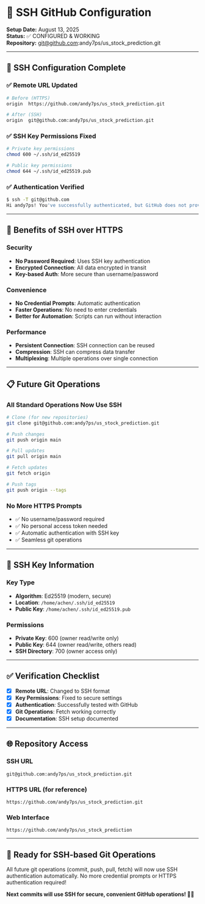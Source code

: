# 🔐 SSH GitHub Configuration

**Setup Date:** August 13, 2025  
**Status:** ✅ CONFIGURED & WORKING  
**Repository:** git@github.com:andy7ps/us_stock_prediction.git  

---

## 🎯 **SSH Configuration Complete**

### ✅ **Remote URL Updated**
```bash
# Before (HTTPS)
origin  https://github.com/andy7ps/us_stock_prediction.git

# After (SSH)
origin  git@github.com:andy7ps/us_stock_prediction.git
```

### ✅ **SSH Key Permissions Fixed**
```bash
# Private key permissions
chmod 600 ~/.ssh/id_ed25519

# Public key permissions  
chmod 644 ~/.ssh/id_ed25519.pub
```

### ✅ **Authentication Verified**
```bash
$ ssh -T git@github.com
Hi andy7ps! You've successfully authenticated, but GitHub does not provide shell access.
```

---

## 🚀 **Benefits of SSH over HTTPS**

### **Security**
- **No Password Required**: Uses SSH key authentication
- **Encrypted Connection**: All data encrypted in transit
- **Key-based Auth**: More secure than username/password

### **Convenience**
- **No Credential Prompts**: Automatic authentication
- **Faster Operations**: No need to enter credentials
- **Better for Automation**: Scripts can run without interaction

### **Performance**
- **Persistent Connection**: SSH connection can be reused
- **Compression**: SSH can compress data transfer
- **Multiplexing**: Multiple operations over single connection

---

## 📋 **Future Git Operations**

### **All Standard Operations Now Use SSH**
```bash
# Clone (for new repositories)
git clone git@github.com:andy7ps/us_stock_prediction.git

# Push changes
git push origin main

# Pull updates
git pull origin main

# Fetch updates
git fetch origin

# Push tags
git push origin --tags
```

### **No More HTTPS Prompts**
- ✅ No username/password required
- ✅ No personal access token needed
- ✅ Automatic authentication with SSH key
- ✅ Seamless git operations

---

## 🔧 **SSH Key Information**

### **Key Type**
- **Algorithm**: Ed25519 (modern, secure)
- **Location**: `/home/achen/.ssh/id_ed25519`
- **Public Key**: `/home/achen/.ssh/id_ed25519.pub`

### **Permissions**
- **Private Key**: 600 (owner read/write only)
- **Public Key**: 644 (owner read/write, others read)
- **SSH Directory**: 700 (owner access only)

---

## ✅ **Verification Checklist**

- [x] **Remote URL**: Changed to SSH format
- [x] **Key Permissions**: Fixed to secure settings
- [x] **Authentication**: Successfully tested with GitHub
- [x] **Git Operations**: Fetch working correctly
- [x] **Documentation**: SSH setup documented

---

## 🌐 **Repository Access**

### **SSH URL**
```
git@github.com:andy7ps/us_stock_prediction.git
```

### **HTTPS URL** (for reference)
```
https://github.com/andy7ps/us_stock_prediction.git
```

### **Web Interface**
```
https://github.com/andy7ps/us_stock_prediction
```

---

## 🎉 **Ready for SSH-based Git Operations**

All future git operations (commit, push, pull, fetch) will now use SSH authentication automatically. No more credential prompts or HTTPS authentication required!

**Next commits will use SSH for secure, convenient GitHub operations! 🔐✨**
